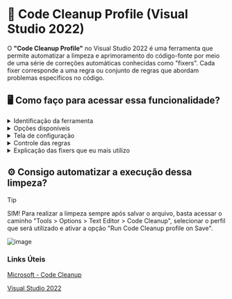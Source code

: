 # :rocket: Code Cleanup Profile (Visual Studio 2022)

O **"Code Cleanup Profile"** no Visual Studio 2022 é uma ferramenta que permite automatizar a limpeza e aprimoramento do código-fonte por meio de uma série de correções automáticas conhecidas como "fixers". Cada fixer corresponde a uma regra ou conjunto de regras que abordam problemas específicos no código.

## :desktop_computer: Como faço para acessar essa funcionalidade?

<details>

<summary>Identificação da ferramenta</summary>

### **Passo 1**: Clique com o botão direito sobre o projeto ou solução que deseja realizar a limpeza e identifique a opção mostrada na imagem abaixo.
  
![image](https://github.com/CaioDSPeixoto/CodeCleanupProfile/assets/72414478/b302fab5-48e4-4cdb-ba54-0aa06693b1e7)

</details>

<details>

<summary>Opções disponíveis</summary>

### **Passo 2**: Vamos navegar pelas opções que irão abrir após clicar na imagem anterior.
  
![image](https://github.com/CaioDSPeixoto/CodeCleanupProfile/assets/72414478/4ec69115-3e02-4760-9595-18728e6cfb16)

- Por padrão, a ferramenta vem com dois perfis de limpeza do código, sendo eles totalmente configuráveis.
  
> [!NOTE]
> Caso já tenha configurado e queira executar, basta selecionar a opção "Run Code Cleanup (Profile)" com o _perfil desejado_.

</details>

<details>

<summary>Tela de configuração</summary>

### **Passo 3**: Ainda na tela anterior, vamos selecionar a opção Configure Code Cleanup iniciada por um ícone de engrenagem. Nela, vamos visualizar a tela de configuração de perfil e suas respectivas "fixers".
 ![image](https://github.com/CaioDSPeixoto/CodeCleanupProfile/assets/72414478/efb72a10-1726-4f1f-a2c6-e35dabed7b5a)

| Cor  | Descricao     |
|-----:|---------------|
|:red_square:  |Perfis de limpeza|
|:green_square:|Regras já inclusas no perfil|
|:blue_square: |Controle de adicionar ou remover regras aplicadas|
|:brown_square:|Regras disponíveis para serem incluídas|


</details>

<details>

<summary>Controle das regras</summary>

### **Passo 4**: Para adicionar ou remover uma fixer é bem simples, vamos seguir essa breve explicação.

:arrow_up: Para adicionar da lista das fixers disponíveis (embaixo) para a lista de fixers aplicadas (encima).

:arrow_down: Para remover da lista de fixers aplicadas (encima) e retornar para a lista de fixers disponíveis (embaixo).

<hr/>

:movie_camera: _**Para visualizar o gif com a explicação, clique abaixo ou no botão play localizado ao lado direito da tela**_.

![codecleanup](https://github.com/CaioDSPeixoto/CodeCleanupProfile/assets/72414478/dc48cc7c-49c9-4c16-9f0e-4796632042b3)

- Após finalizar os ajustes, basta clicar em OK para salvar as alterações.

</details>

<details>

<summary>Explicação das fixers que eu mais utilizo</summary>

| Fixers  | Descricao | Url role|
|Apply parentheses preferences|Aplica ou remove parenteses descenessários|[IDE0047 and IDE0048](https://learn.microsoft.com/en-us/dotnet/fundamentals/code-analysis/style-rules/ide0047-ide0048)|
|Apply object/collection initialization preferences|Instancia objetos/collections já atribuindo os valores iniciais|[IDE0017](https://learn.microsoft.com/en-us/dotnet/fundamentals/code-analysis/style-rules/ide0017#dotnet_style_object_initializer)|
|Add 'this' or 'Me' qualification|Adiciona ou remove os this desnecessários|[IDE0003 and IDE0009](https://learn.microsoft.com/en-us/dotnet/fundamentals/code-analysis/style-rules/ide0003-ide0009)|
|Make field readonly|Atribui o nome readonly quando possível|[IDE0044](https://learn.microsoft.com/en-us/dotnet/fundamentals/code-analysis/style-rules/ide0044#dotnet_style_readonly_field)|
|Remove unnecessary casts|Remove casts descenessários|[IDE0004](https://learn.microsoft.com/en-us/dotnet/fundamentals/code-analysis/style-rules/ide0004)|
|Sort Imports or using|Reordena os using para ficar em ordem |#|
|Apply simplify boolean expression preferences|Simplifica a validação de expressões boolean (verdadeiro ou falso)|[IDE0075](https://learn.microsoft.com/en-us/dotnet/fundamentals/code-analysis/style-rules/ide0075#dotnet_style_prefer_simplified_boolean_expressions)|
|Apply new() preferences|Simplifica inicialização dos objetos|[IDE0090](https://learn.microsoft.com/en-us/dotnet/fundamentals/code-analysis/style-rules/ide0090#csharp_style_implicit_object_creation_when_type_is_apparent)|

</details>

## :gear: Consigo automatizar a execução dessa limpeza?

> [!TIP]
> SIM! Para realizar a limpeza sempre após salvar o arquivo, basta acessar o caminho "Tools > Options > Text Editor > Code Cleanup", selecionar o perfil que será utilizado e ativar a opção "Run Code Cleanup profile on Save".

![image](https://github.com/CaioDSPeixoto/CodeCleanupProfile/assets/72414478/0bd74762-8da5-40ab-b7f8-266f95bb8da9)

### Links Úteis

[Microsoft - Code Cleanup](https://learn.microsoft.com/en-us/visualstudio/ide/code-styles-and-code-cleanup?view=vs-2022)

[Visual Studio 2022](https://visualstudio.microsoft.com/pt-br/vs/)
